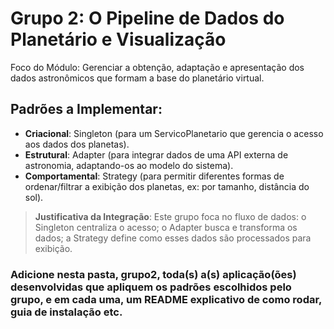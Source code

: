 # Grupo 2: O Pipeline de Dados do Planetário e Visualização

Foco do Módulo: Gerenciar a obtenção, adaptação e apresentação dos dados astronômicos que formam a base do planetário virtual.

## Padrões a Implementar:

- **Criacional**: Singleton (para um ServicoPlanetario que gerencia o acesso aos dados dos planetas).
- **Estrutural**: Adapter (para integrar dados de uma API externa de astronomia, adaptando-os ao modelo do sistema).
- **Comportamental**: Strategy (para permitir diferentes formas de ordenar/filtrar a exibição dos planetas, ex: por tamanho, distância do sol).

> **Justificativa da Integração**: Este grupo foca no fluxo de dados: o Singleton centraliza o acesso; o Adapter busca e transforma os dados; a Strategy define como esses dados são processados para exibição.

### Adicione nesta pasta, grupo2, toda(s) a(s) aplicação(ões) desenvolvidas que apliquem os padrões escolhidos pelo grupo, e em cada uma, um README explicativo de como rodar, guia de instalação etc.